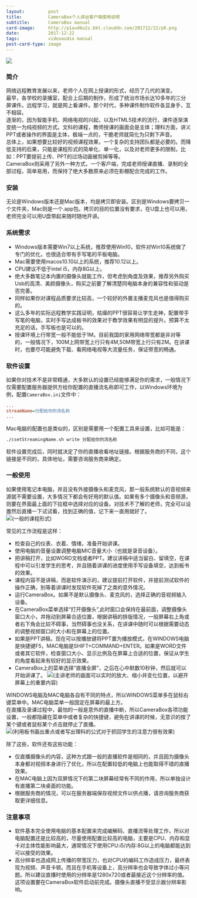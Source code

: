 ```yaml
---
layout:         post
title:          CameraBox个人讲台客户端使用说明
subtitle:       CameraBox manual
card-image:     http://p1avd6u2z.bkt.clouddn.com/201712/22/p0.png
date:           2017-12-22
tags:           videoaudio manual
post-card-type: image
---
```

![](http://p1avd6u2z.bkt.clouddn.com/201712/22/p0.png)

### 简介
网络远程教育发展以来，老师个人在网上授课的形式，经历了几代的演变。  
最早，各学校的录播室，配合上后期的制作，形成了统治市场长达10多年的三分屏课件。远程学习，就是网上看课件。那个时代，多种课件制作软件各显身手，互不相容。  
逐渐的，因为智能手机、网络电视的兴起，以及HTML5技术的流行，课件逐渐演变统一为纯视频的方式。文科的课程，教师授课的画面会是主体；理科方面，讲义PPT或者操作的界面是主体，极端一点的，干脆老师就简化为只剩下声音。  
总体上，如果想要比较好的视频课程效果，一个复杂的支持团队都是必要的。而降低支持的后果，只能是课程形式的简单化、单一化，以及对老师更多的限制，比如：PPT要提前上传、PPT的过场动画被剪掉等等。  
CameraBox则采用了另外一种方式，一个客户端，完成老师授课直播、录制的全部过程，简单易用，而保持了绝大多数原来必须在影棚配合完成的工作。  

### 安装
无论是Windows版本还是Mac版本，均是拷贝即安装。区别是Windows要拷贝一个文件夹，Mac则是一个.app包。拷贝的目的位置没有要求，在U盘上也可以用，老师完全可以用U盘带起来随时随地开讲。

### 系统需求
* Windows版本需要Win7以上系统，推荐使用Win10，软件对Win10系统做了专门的优化，也很适合带有手写笔的平板电脑。
* Mac需要使用macos10.10以上的系统，推荐10.12以上。
* CPU建议不低于intel i5，内存8G以上。
* 绝大多数笔记本内置的摄像头就能工作，但考虑到角度及效果，推荐另外购买Usb的高清、美颜摄像头，购买之前要了解清楚同电脑本身的兼容性和驱动是否完善。
* 同样如果你对课程品质要求比较高，一个较好的外置主播麦克风也是值得购买的。
* 这么多年的实际远程教学实践证明，枯燥的PPT很容易让学生走神，配置带手写笔的电脑，实时手写达成板书的效果对于教学效果有明显的提升。预算不太充足的话，手写板也是可以的。
* 授课环境上行带宽一般不能低于1M。目前我国的家用网络带宽都是非对等的，一般情况下，100M上网带宽上行只有4M,50M带宽上行只有2M。在讲课时，也要尽可能避免下载、看网络电视等大流量任务，保证带宽的畅通。

### 软件设置
如果你对技术不是非常精通，大多默认的设置已经能够满足你的需求，一般情况下仅需要配置服务器提供方给你配置的直播流名称即可工作，以Windows环境为例，配置`CameraBox.ini`文件中：
```ini
...
streamName=分配给你的流名称
...
```
Mac电脑的配置也是类似的，区别是需要用一个配置工具来设置，比如可能是：  
```bash
./csetStreamingName.sh write 分配给你的流名称
``` 
软件设置完成后，同时就决定了你的直播收看地址链接。根据服务商的不同，这个链接是不同的，具体地址，需要咨询服务商来确定。  

### 一般使用
如果使用笔记本电脑，并且没有外接摄像头和麦克风，那一般系统默认的音视频来源就不需要设置，大多情况下都会有好用的默认值。如果有多个摄像头和音频源，则要在界面最上面的下拉框中选择对应的设备。对技术不了解的老师，完全可以设置然后直播一下试试看，找到正确的值，记下来一直用就好了。  
![](http://p1avd6u2z.bkt.clouddn.com/201712/22/p1.jpg)(一般的课程形式)

常见的工作流程是这样：
* 检查自己的仪表、衣着、情绪，准备开始讲课。
* 使用电脑的音量设置调整电脑MIC音量大小（也就是录音设备）。
* 把讲稿打开，比如WORD文档或者PPT。建议讲稿中适当留白、留填空，在课程中可以引发学生的思考，并且随着讲课的进度使用手写设备填空，达到板书的效果。
* 课程内容不是讲稿，而是软件演示的，建议提前打开软件，并提前测试软件的操作正确，别等着讲课时发现软件死掉了之类的意外情况。
* 运行CameraBox。如果不是默认摄像头、麦克风的，选择正确的音视频输入设备。
* 在CameraBox菜单选择“打开摄像头”,此时窗口会保持在最前面，调整摄像头窗口大小，并拖动到屏幕合适位置，根据讲稿的排版情况，一般屏幕右上角或者右下角会比较不碍事，当然碍事也没关系，在讲课中随时可以根据需要动态的调整视频窗口的大小和在屏幕上的位置。
* 如果是PPT讲稿，现在可以按播放键将PPT置为播放模式，在WINDOWS电脑是快捷键F5，MAC电脑是SHIFT+COMMAND+ENTER。如果是WORD文件或者其它软件，检查窗口大小、显示比例及在屏幕上合适的位置，保证从学生的角度看起来有较好的显示效果。
* CameraBox上的菜单选择“直播全屏”，之后在心中默数10秒钟，然后就可以开始讲课了。
![](http://p1avd6u2z.bkt.clouddn.com/201712/22/p2.jpg)(主讲老师的画面可以实时的放大、缩小并变化位置，以避开屏幕上的重要内容)

WINDOWS电脑及MAC电脑各自有不同的特点，所以WINDOWS菜单多在鼠标右键菜单中。MAC电脑菜单一般固定在屏幕的最上方。  
在直播及录课过程中，最怕的一般是意外的直播中断，所以CameraBox各项功能设置，一般都隐藏在菜单中或者复杂的快捷键，避免在讲课的时候，无意识的按了某个键或者鼠标某个点击就停止了直播。  
![](http://p1avd6u2z.bkt.clouddn.com/201712/22/p3.jpg)(利用板书画出重点或者写出理科的公式对于抓回学生的注意力很有效果)

除了这些，软件还有这些功能：
* 仅直播摄像头的内容，这种方式跟一般的直播软件是相同的，并且因为摄像头本身都对视频本身进行了优化，所以在配置较低的电脑上也能取得不错的直播效果。
* 在MAC电脑上因为双屏情况下的第二块屏幕经常有不同的作用，所以单独设计有直播第二块桌面的功能。
* 根据服务商的情况，可以在服务器端保存视频文件以供点播，请咨询服务商获取更详细信息。

### 注意事项
* 软件基本完全使用电脑的基本配置来完成编解码、直播流等处理工作，所以对电脑配置还是比较高的，尽量使用配置比较高的电脑，主要是CPU、内存和显卡对主体性能影响最大，通常情况下使用CPU:i5/内存:8G以上的电脑都能达到可以接受的效果。
* 高分辨率也造成网上传播的带宽压力，也对CPU的编码工作造成压力，最终表现为视频、声音卡顿。而且在手机等设备上，高分辨率也会导致字体过小等问题。所以建议直播时使用的分辨率是1280x720或者最接近这个分辨率的值。这项设置要在CameraBox软件启动前完成。摄像头直播不受显示器分辨率影响。

